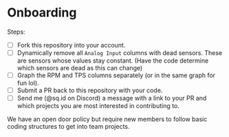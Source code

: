 # Onboarding

Steps:
-   [ ] Fork this repository into your account.
-   [ ] Dynamically remove all `Analog Input` columns with dead sensors. These are sensors whose values stay constant. (Have the code determine which sensors are dead as this can change)
-   [ ] Graph the RPM and TPS columns separately (or in the same graph for fun lol).
-   [ ] Submit a PR back to this repository with your code.
-   [ ] Send me (@sq.id on Discord) a message with a link to your PR and which projects you are most interested in contributing to.

We have an open door policy but require new members to follow basic coding structures to get into team projects.
